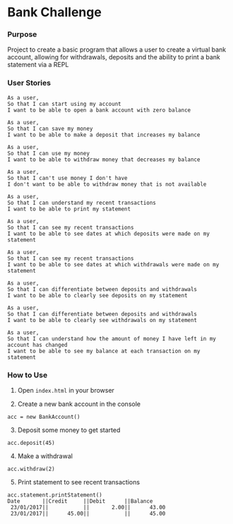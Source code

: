 # Bank Challenge

### Purpose
Project to create a basic program that allows a user to create a virtual bank account, allowing for withdrawals, deposits and the ability to print a bank statement via a REPL

### User Stories
```
As a user,
So that I can start using my account
I want to be able to open a bank account with zero balance

As a user,
So that I can save my money
I want to be able to make a deposit that increases my balance

As a user,
So that I can use my money
I want to be able to withdraw money that decreases my balance

As a user,
So that I can't use money I don't have
I don't want to be able to withdraw money that is not available

As a user,
So that I can understand my recent transactions
I want to be able to print my statement

As a user,
So that I can see my recent transactions
I want to be able to see dates at which deposits were made on my statement

As a user,
So that I can see my recent transactions
I want to be able to see dates at which withdrawals were made on my statement

As a user,
So that I can differentiate between deposits and withdrawals
I want to be able to clearly see deposits on my statement

As a user,
So that I can differentiate between deposits and withdrawals
I want to be able to clearly see withdrawals on my statement

As a user,
So that I can understand how the amount of money I have left in my account has changed
I want to be able to see my balance at each transaction on my statement
```

### How to Use

1. Open `index.html` in your browser

2. Create a new bank account in the console
```
acc = new BankAccount()
```

3. Deposit some money to get started
```
acc.deposit(45)
```

4. Make a withdrawal
```
acc.withdraw(2)
```

5. Print statement to see recent transactions
```
acc.statement.printStatement()
Date       ||Credit     ||Debit      ||Balance    
 23/01/2017||           ||       2.00||      43.00
 23/01/2017||      45.00||           ||      45.00
```
